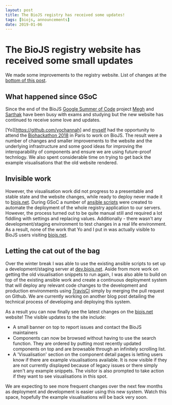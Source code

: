 ```yaml
---
layout: post
title: The BioJS registry has received some updates!
tags: [biojs, announcements]
date: 2019-01-06
---
```


# The BioJS registry website has received some small updates

We made some improvements to the registry website.
List of changes at the [bottom of this post](#letting-the-cat-out–of-the-bag).

## What happened since GSoC

Since the end of the BioJS [Google Summer of Code](https://summerofcode.withgoogle.com/) project [Megh](https://github.com/Megh-Thakkar) and [Sarthak](https://github.com/sarthak-sehgal) have been busy with exams and studying but the new website has continued to receive some love and updates.

[Yo][https://github.com/yochannah] and [myself](https://github.com/DennisSchwartz) had the opportunity to attend the [Biohackathon 2018](http://bh2018paris.info) in Paris to work on BioJS. The result were a number of changes and smaller improvements to the website and the underlying infrastructure and some good ideas for improving the interoparability of components and ensure we are using future-proof technlogy. We also spent considerable time on trying to get back the example visualisations that the old website rendered.

## Invisible work

However, the visualisation work did not progress to a presentable and stable state and the website changes, while ready to deploy never made it to [biojs.net](https://biojs.net).
During GSoC a number of [ansible scripts](https://github.com/biojs/biojs-backend-ansible) were created to automate the deployment of the whole registry application to our servers. However, the process turned out to be quite manual still and required a lot fiddling with settings and replacing values. Additionally - there wasn't any development/staging environment to test changes in a real life environment.
As a result, none of the work that Yo and I put in was actually visible to BioJS users visiting [biojs.net](https://biojs.net).

## Letting the cat out of the bag

Over the winter break I was able to use the existing ansible scripts to set up a development/staging server at [dev.biojs.net](https://dev.biojs.net). Aside from more work on getting the old visualisation snippets to run again, I was also able to build on top of the existing ansible work and create a continuous deployment system that will deploy any relevant code changes to the development and production environments using [TravisCI](https://travis-ci.org/) simply by merging the pull request on Github. We are currently working on another blog post detailing the technical process of developing and deploying this system.

As a result you can now finally see the latest changes on the [biojs.net](https://biojs.net) website! The visible updates to the site include:

* A small banner on top to report issues and contact the BioJS maintainers
* Components can now be browsed without having to use the search function. They are ordered by putting most recently updated components on top and are browsable through an infinitely scrolling list.
* A 'Visualisation' section on the component detail pages is letting users know if there are example visualisations available. It is now visible if they are not currently displayed because of legacy issues or there simply aren't any example snippets. The visitor is also prompted to take action if they want to see visualisations in this spot.

We are expecting to see more frequent changes over the next few months as deployment and development is easier using this new system. Watch this space, hopefully the example visualisations will be back very soon.
